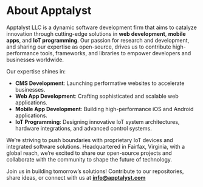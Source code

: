 # About Apptalyst

Apptalyst LLC is a dynamic software development firm that aims to catalyze innovation through cutting-edge solutions in **web development**, **mobile apps**, and **IoT programming**. Our passion for research and development, and sharing our expertise as open-source, drives us to contribute high-performance tools, frameworks, and libraries to empower developers and businesses worldwide.

Our expertise shines in:
- **CMS Development**: Launching performative websites to accelerate businesses.
- **Web App Development**: Crafting sophisticated and scalable web applications.
- **Mobile App Development**: Building high-performance iOS and Android applications.
- **IoT Programming**: Designing innovative IoT system architectures, hardware integrations, and advanced control systems.

We’re striving to push boundaries with proprietary IoT devices and integrated software solutions. Headquartered in Fairfax, Virginia, with a global reach, we’re excited to share our open-source projects and collaborate with the community to shape the future of technology.

Join us in building tomorrow’s solutions! Contribute to our repositories, share ideas, or connect with us at **info@apptalyst.com**
